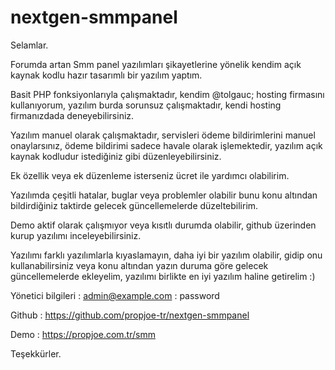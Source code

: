 # nextgen-smmpanel
Selamlar.

Forumda artan Smm panel yazılımları şikayetlerine yönelik kendim açık kaynak kodlu hazır tasarımlı bir yazılım yaptım.

Basit PHP fonksiyonlarıyla çalışmaktadır, kendim @tolgauc; hosting firmasını kullanıyorum, yazılım burda sorunsuz çalışmaktadır, kendi hosting firmanızdada deneyebilirsiniz.

Yazılım manuel olarak çalışmaktadır, servisleri ödeme bildirimlerini manuel onaylarsınız, ödeme bildirimi sadece havale olarak işlemektedir, yazılım açık kaynak kodludur istediğiniz gibi düzenleyebilirsiniz.

Ek özellik veya ek düzenleme isterseniz ücret ile yardımcı olabilirim.

Yazılımda çeşitli hatalar, buglar veya problemler olabilir bunu konu altından bildirdiğiniz taktirde gelecek güncellemelerde düzeltebilirim.

Demo aktif olarak çalışmıyor veya kısıtlı durumda olabilir, github üzerinden kurup yazılımı inceleyebilirsiniz.

Yazılımı farklı yazılımlarla kıyaslamayın, daha iyi bir yazılım olabilir, gidip onu kullanabilirsiniz veya konu altından yazın duruma göre gelecek güncellemelerde ekleyelim, yazılımı birlikte en iyi yazılım haline getirelim :)

Yönetici bilgileri : admin@example.com : password

Github : https://github.com/propjoe-tr/nextgen-smmpanel

Demo : https://propjoe.com.tr/smm

Teşekkürler.
